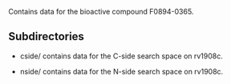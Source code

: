 Contains data for the bioactive compound F0894-0365.

## Subdirectories

- cside/ contains data for the C-side search space on rv1908c.

- nside/ contains data for the N-side search space on rv1908c.

